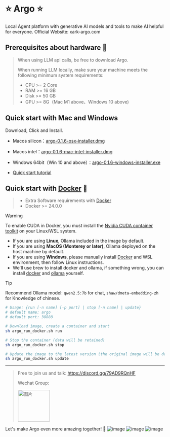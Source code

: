 # ⭐ Argo ⭐
Local Agent platform with generative AI models and tools to make AI helpful for everyone.
Official Website: xark-argo.com

## Prerequisites about hardware 🐳

> When using LLM api calls, be free to download Argo.
> 
> When running LLM locally, make sure your machine meets the following minimum system requirements:
>
>- CPU >= 2 Core
>- RAM >= 16 GB
>- Disk >= 50 GB
>- GPU >= 8G（Mac M1 above、Windows 10 above)

## Quick start with Mac and Windows
Download, Click and Install.

- Macos silicon：[argo-0.1.6-osx-installer.dmg](https://github.com/xark-argo/argo/releases/download/v0.1.6/argo-0.1.6-osx-installer.dmg)
- Macos intel：[argo-0.1.6-mac-intel-installer.dmg](https://github.com/xark-argo/argo/releases/download/v0.1.6/argo-0.1.6-mac-intel-installer.dmg)
- Windows 64bit（Win 10 and above）：[argo-0.1.6-windows-installer.exe](https://github.com/xark-argo/argo/releases/download/v0.1.6/argo-0.1.6-windows-installer.exe)

- [Quick start tutorial](https://docs.xark-argo.com/)

## Quick start with [Docker](https://www.docker.com/) 🐳
>- Extra Software requirements with [Docker](https://www.docker.com/)
>- Docker >= 24.0.0

> [!WARNING]  
> To enable CUDA in Docker, you must install the
> [Nvidia CUDA container toolkit](https://docs.nvidia.com/dgx/nvidia-container-runtime-upgrade/)
> on your Linux/WSL system.

- If you are using **Linux**, Ollama included in the image by default.
- If you are using **MacOS (Monterey or later)**, Ollama deployed on the host machine by default.
- If you are using **Windows**, please manually install [Docker](https://www.docker.com/) and WSL environment, then follow Linux instructions.
- We'll use brew to install docker and ollama, if something wrong, you can install [docker](https://www.docker.com/) and [ollama](https://ollama.com/download) yourself.

> [!TIP]  
> Recommend Ollama model: `qwen2.5:7b` for chat, `shaw/dmeta-embedding-zh` for Knowledge of chinese.

  ```bash    
  # Usage: {run [-n name] [-p port] | stop [-n name] | update}
  # default name: argo
  # default port: 38888
  
  # Download image, create a container and start
  sh argo_run_docker.sh run
  
  # Stop the container (data will be retained)
  sh argo_run_docker.sh stop
  
  # Update the image to the latest version (the original image will be deleted)
  sh argo_run_docker.sh update
  ```

---
> Free to join us and talk: https://discord.gg/79AD9RQnHF
> 
> Wechat Group:
>
> <img src="https://github.com/user-attachments/assets/ca0694f0-8311-4900-8731-3adca910c5a0" alt="图片" style="width:100px;height:100px;">

Let's make Argo even more amazing together! 💪
![image](https://github.com/user-attachments/assets/b1d38101-9a50-4eb7-ad00-8b464e889738)
![image](https://github.com/user-attachments/assets/25825314-3b5d-4223-8c9d-7f11dc64a09d)
![image](https://github.com/user-attachments/assets/c9e15ce7-ab02-4f1a-ac7d-16c47030876f)
